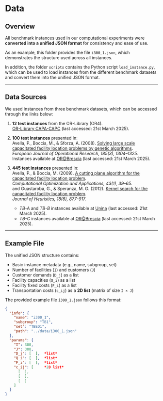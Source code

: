 # Data

## Overview

All benchmark instances used in our computational experiments were **converted into a unified JSON format** for consistency and ease of use.

As an example, this folder provides the file `i300_1.json`, which demonstrates the structure used across all instances.

In addition, the folder `scripts` contains the Python script `load_instance.py`, which can be used to load instances from the different benchmark datasets and convert them into the unified JSON format.

---

## Data Sources

We used instances from three benchmark datasets, which can be accessed through the links below:

1. **12 test instances** from the OR-Library (OR4).  
   [OR-Library CAPA-CAPC](https://people.brunel.ac.uk/~mastjjb/jeb/orlib/capinfo.html) (last accessed: 21st March 2025).

2. **100 test instances** presented in:  
   Avella, P., Boccia, M., & Sforza, A. (2008). [Solving large scale capacitated facility location problems by genetic algorithms](https://doi.org/10.1016/j.ejor.2006.09.036).  
   *European Journal of Operational Research, 185(3), 1304–1325.*  
   Instances available at [OR@Brescia](https://or-brescia.unibs.it/instances/instances_sscflp) (last accessed: 21st March 2025).

3. **445 test instances** presented in:  
   Avella, P., & Boccia, M. (2009). [A cutting plane algorithm for the capacitated facility location problem](https://doi.org/10.1007/s10589-007-9117-5).  
   *Computational Optimization and Applications, 43(1), 39–65.*  
   and 
   Guastaroba, G., & Speranza, M. G. (2012). [Kernel search for the capacitated facility location problem](https://doi.org/10.1007/s10732-012-9212-8).  
   *Journal of Heuristics, 18(6), 877-917.* 
   - *TB-A* and *TB-B* instances available at [Unina](https://wpage.unina.it/sforza/test/) (last accessed: 21st March 2025).
   - *TB-C* instances available at [OR@Brescia](https://or-brescia.unibs.it/instances/instances_sscflp) (last accessed: 21st March 2025).

---

## Example File

The unified JSON structure contains:

- Basic instance metadata (e.g., name, subgroup, set)
- Number of facilities (`I`) and customers (`J`)
- Customer demands (`D_j`) as a list
- Facility capacities (`Q_i`) as a list
- Facility fixed costs (`F_i`) as a list
- Transportation costs (`c_ij`) as a **2D list** (matrix of size `I × J`)

The provided example file `i300_1.json` follows this format:

```json
{
  "info": {
    "name": "i300_1",
    "subgroup": "TB1",
    "set": "TBED1",
    "path": "../data/i300_1.json"
  },
  "params": {
    "I": 300,
    "J": 300,
    "D_j": [  ],  *list*      
    "Q_i": [  ],  *list*       
    "F_i": [  ],  *list*       
    "c_ij": [     *2D list*          
      [  ],
      [  ],
      [  ]
    ]
  }
}
```
